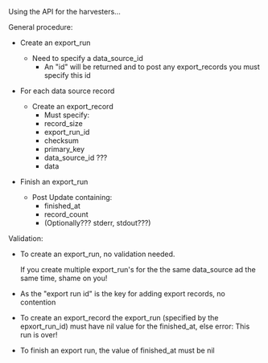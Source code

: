 Using the API for the harvesters...

General procedure:

* Create an export_run
  * Need to specify a data_source_id
     * An "id" will be returned and to post any export_records you must specify this id

* For each data source record
  * Create an export_record
    * Must specify:
     * record_size
     * export_run_id
     * checksum
     * primary_key
     * data_source_id ???
     * data
* Finish an export_run
  * Post Update containing:
    * finished_at
    * record_count
    * (Optionally??? stderr, stdout???)

Validation:

* To create an export_run, no validation needed.

  If you create multiple export_run's for the the same data_source ad the same time, shame on you!

* As the "export run id" is the key for adding export records, no contention

* To create an export_record the export_run (specified by the epxort_run_id) must have nil value for the finished_at, else error: This run is over!

* To finish an export run, the value of finished_at must be nil



